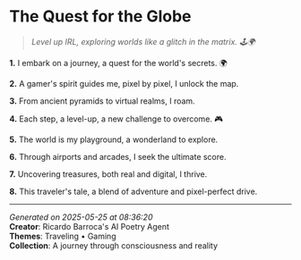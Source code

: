 # The Quest for the Globe

> *Level up IRL, exploring worlds like a glitch in the matrix. 🕹️🌍*

**1.** I embark on a journey, a quest for the world's secrets. 🌍


**2.** A gamer's spirit guides me, pixel by pixel, I unlock the map.


**3.** From ancient pyramids to virtual realms, I roam.


**4.** Each step, a level-up, a new challenge to overcome. 🎮


**5.** The world is my playground, a wonderland to explore.


**6.** Through airports and arcades, I seek the ultimate score.


**7.** Uncovering treasures, both real and digital, I thrive.


**8.** This traveler's tale, a blend of adventure and pixel-perfect drive.



---

*Generated on 2025-05-25 at 08:36:20*  
**Creator**: Ricardo Barroca's AI Poetry Agent  
**Themes**: Traveling • Gaming  
**Collection**: A journey through consciousness and reality